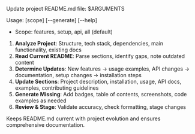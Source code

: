 Update project README.md file: $ARGUMENTS

Usage: [scope] [--generate] [--help]
- Scope: features, setup, api, all (default)

1. **Analyze Project**: Structure, tech stack, dependencies, main functionality, existing docs
2. **Read Current README**: Parse sections, identify gaps, note outdated content
3. **Determine Updates**: New features → usage examples, API changes → documentation, setup changes → installation steps
4. **Update Sections**: Project description, installation, usage, API docs, examples, contributing guidelines
5. **Generate Missing**: Add badges, table of contents, screenshots, code examples as needed
6. **Review & Stage**: Validate accuracy, check formatting, stage changes

Keeps README.md current with project evolution and ensures comprehensive documentation.
